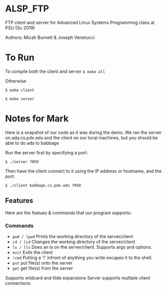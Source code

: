# ALSP_FTP
FTP client and server for Advanced Linux Systems Programming class at PSU (Su 2019)

Authors: Micah Burnett & Joseph Venetucci

# To Run
To compile both the client and server
`$ make all`

Otherwise 

`$ make client`

`$ make server`

# Notes for Mark

Here is a snapshot of our code as it was during the demo. We ran the server on ada.cs.pdx.edu and the client on our local machines, but you should be able to do ada to babbage

Run the server first by specifying a port:

`$ ./server 7050`

Then have the client connect to it using the IP address or hostname, and the port:

`$ ./client babbage.cs.pdx.edu 7050`

## Features

Here are the featues & commands that our program supports:

### Commands

- `pwd / lpwd` Prints the working directory of the server/client
- `cd / lcd`   Changes the working directory of the server/client
- `ls / lls`   Does an ls on the server/client. Supports args and options.
- `exit`       Exits the client
- `!cmd`       Putting a '!' infront of anything you write escapes it to the shell.
- `put`        put file(s) onto the server
- `get`        get file(s) from the server

Supports wildcard and tilde expansions
Server supports multiple client connections
